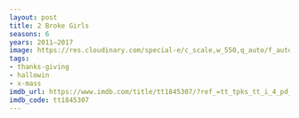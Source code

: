 ```yaml
---
layout: post
title: 2 Broke Girls
seasons: 6
years: 2011–2017
image: https://res.cloudinary.com/special-e/c_scale,w_550,q_auto/f_auto/Series%20posters/2_Broke_Girls.png
tags:
- thanks-giving
- hallowin
- x-mass
imdb_url: https://www.imdb.com/title/tt1845307/?ref_=tt_tpks_tt_i_4_pd_tp1_pbr_ic
imdb_code: tt1845307
---
```


